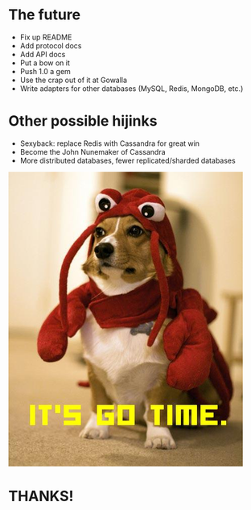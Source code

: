 <!SLIDE bullets incremental>
# The future

- Fix up README
- Add protocol docs
- Add API docs
- Put a bow on it
- Push 1.0 a gem
- Use the crap out of it at Gowalla
- Write adapters for other databases (MySQL, Redis, MongoDB, etc.)

<!SLIDE bullets>
# Other possible hijinks

- Sexyback: replace Redis with Cassandra for great win
- Become the John Nunemaker of Cassandra
- More distributed databases, fewer replicated/sharded databases

<!SLIDE full-page center>
![lol](tumblr_l9zohiDZih1qa77fso1_500.jpg)

<!SLIDE center>
# THANKS!
